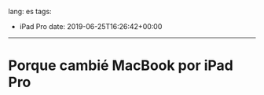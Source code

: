 lang: es
tags:
  - iPad Pro
date: 2019-06-25T16:26:42+00:00

---

# Porque cambié MacBook por iPad Pro
